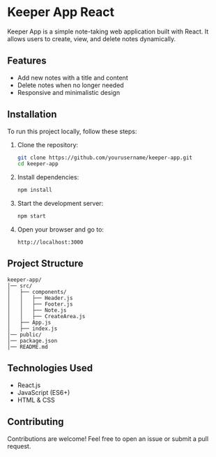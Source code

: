 # Keeper App React

Keeper App is a simple note-taking web application built with React. It allows users to create, view, and delete notes dynamically.

## Features
- Add new notes with a title and content
- Delete notes when no longer needed
- Responsive and minimalistic design

## Installation
To run this project locally, follow these steps:

1. Clone the repository:
   ```sh
   git clone https://github.com/yourusername/keeper-app.git
   cd keeper-app
   ```

2. Install dependencies:
   ```sh
   npm install
   ```

3. Start the development server:
   ```sh
   npm start
   ```

4. Open your browser and go to:
   ```
   http://localhost:3000
   ```

## Project Structure
```
keeper-app/
│── src/
│   ├── components/
│   │   ├── Header.js
│   │   ├── Footer.js
│   │   ├── Note.js
│   │   ├── CreateArea.js
│   ├── App.js
│   ├── index.js
│── public/
│── package.json
│── README.md
```

## Technologies Used
- React.js
- JavaScript (ES6+)
- HTML & CSS

## Contributing
Contributions are welcome! Feel free to open an issue or submit a pull request.


